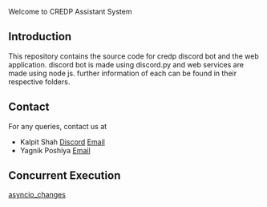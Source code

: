 Welcome to CREDP Assistant System

## Introduction

This repository contains the source code for credp discord bot and the web application.
discord bot is made using discord.py and web services are made using node js.
further information of each can be found in their respective folders.

## Contact

For any queries, contact us at

- Kalpit Shah [Discord](https://discordapp.com/users/788652727365402644) [Email](mailto:kalpit2311@gmail.com)
- Yagnik Poshiya [Email](mailto:yagnikposhiya.updates@gmail.com)

## Concurrent Execution

[asyncio_changes](https://gist.github.com/Rapptz/6706e1c8f23ac27c98cee4dd985c8120)
